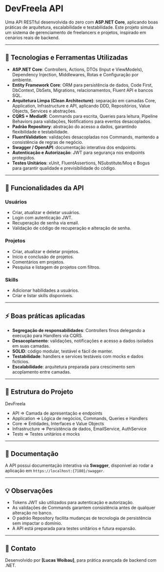 # DevFreela API

Uma API RESTful desenvolvida do zero com **ASP.NET Core**, aplicando boas práticas de arquitetura, escalabilidade e testabilidade. Este projeto simula um sistema de gerenciamento de freelancers e projetos, inspirado em cenários reais de backend.

---

## 🚀 Tecnologias e Ferramentas Utilizadas

- **ASP.NET Core**: Controllers, Actions, DTOs (Input e ViewModels), Dependency Injection, Middlewares, Rotas e Configuração por ambiente.
- **Entity Framework Core**: ORM para persistência de dados, Code First, DbContext, DbSets, Migrations, relacionamentos, Fluent API e bancos SQL.
- **Arquitetura Limpa (Clean Architecture)**: separação em camadas Core, Application, Infrastructure e API, aplicando DDD, Repositórios, Value Objects, Services e abstrações.
- **CQRS + MediatR**: Commands para escrita, Queries para leitura, Pipeline Behaviors para validações, Notifications para eventos desacoplados.
- **Padrão Repository**: abstração do acesso a dados, garantindo flexibilidade e testabilidade.
- **FluentValidation**: validações desacopladas nos Commands, mantendo a consistência de regras de negócio.
- **Swagger / OpenAPI**: documentação interativa dos endpoints.
- **Autenticação e Autorização**: JWT para segurança nos endpoints protegidos.
- **Testes Unitários**: xUnit, FluentAssertions, NSubstitute/Moq e Bogus para garantir qualidade e previsibilidade do código.

---

## 📝 Funcionalidades da API

### Usuários
- Criar, atualizar e deletar usuários.
- Login com autenticação JWT.
- Recuperação de senha via email.
- Validação de código de recuperação e alteração de senha.

### Projetos
- Criar, atualizar e deletar projetos.
- Início e conclusão de projetos.
- Comentários em projetos.
- Pesquisa e listagem de projetos com filtros.

### Skills
- Adicionar habilidades a usuários.
- Criar e listar skills disponíveis.

---

## ⚡ Boas práticas aplicadas

- **Segregação de responsabilidades**: Controllers finos delegando a execução para Handlers via CQRS.
- **Desacoplamento**: validações, notificações e acesso a dados isolados em suas camadas.
- **SOLID**: código modular, testável e fácil de manter.
- **Testabilidade**: handlers e services testáveis com mocks e dados fictícios.
- **Escalabilidade**: arquitetura preparada para crescimento sem acoplamento entre camadas.

---

## 📂 Estrutura do Projeto

DevFreela
- API => Camada de apresentação e endpoints
- Application => Lógica de negócios, Commands, Queries e Handlers
- Core => Entidades, Interfaces e Value Objects
- Infrastructure => Persistência de dados, EmailService, AuthService
- Tests => Testes unitários e mocks


---

## 📖 Documentação

A API possui documentação interativa via **Swagger**, disponível ao rodar a aplicação em `https://localhost:{7180}/swagger`.

---

## 💡 Observações

- Tokens JWT são utilizados para autenticação e autorização.
- As validações de Commands garantem consistência antes de qualquer alteração no banco.
- O padrão Repository facilita mudanças de tecnologia de persistência sem impactar o domínio.
- A API está preparada para testes unitários e futura expansão.

---

## 🔗 Contato

Desenvolvido por **[Lucas Woibau]**, para prática avançada de backend com .NET.
